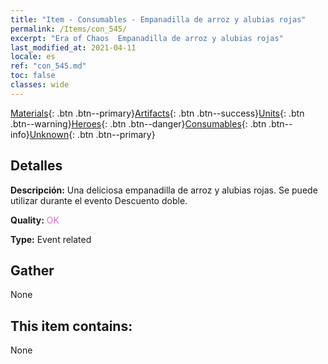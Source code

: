 ```yaml
---
title: "Item - Consumables - Empanadilla de arroz y alubias rojas"
permalink: /Items/con_545/
excerpt: "Era of Chaos  Empanadilla de arroz y alubias rojas"
last_modified_at: 2021-04-11
locale: es
ref: "con_545.md"
toc: false
classes: wide
---
```

 [Materials](/es/Items/){: .btn .btn--primary}[Artifacts](/es/Items/Artifacts/){: .btn .btn--success}[Units](/es/Items/Units/){: .btn .btn--warning}[Heroes](/es/Items/Heroes/){: .btn .btn--danger}[Consumables](/es/Items/Consumables/){: .btn .btn--info}[Unknown](/es/Items/Unknown/){: .btn .btn--primary}

## Detalles
 **Descripción:** Una deliciosa empanadilla de arroz y alubias rojas. Se puede utilizar durante el evento Descuento doble.

 **Quality:** <span style="color: #DA70D6">OK</span>

 **Type:** Event related

## Gather

  None

## This item contains:

  None

